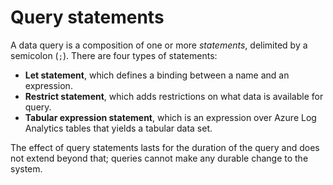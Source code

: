 # Query statements

A data query is a composition of one or more *statements*, delimited
by a semicolon (`;`). There are four types of statements:

* **Let statement**, which defines a binding between a name and an expression.
* **Restrict statement**, which adds restrictions on what data is available
  for query.
* **Tabular expression statement**, which is an expression over Azure Log Analytics
  tables that yields a tabular data set.

The effect of query statements lasts for the duration of the query and does
not extend beyond that; queries cannot make any durable change to the system. 
